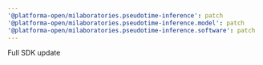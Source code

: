```yaml
---
'@platforma-open/milaboratories.pseudotime-inference': patch
'@platforma-open/milaboratories.pseudotime-inference.model': patch
'@platforma-open/milaboratories.pseudotime-inference.software': patch
---
```


Full SDK update

